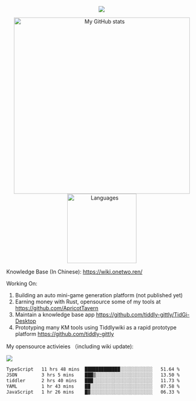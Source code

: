 <a href="https://github.com/linonetwo">
    <p align="center">
        <img src="https://github-profile-trophy.vercel.app/?username=linonetwo&column=7&theme=onedark"/>
    </p>
</a>
<a align="center" href="https://github.com/linonetwo">
  <p align="center">
    <img src="https://github-readme-stats.vercel.app/api?username=linonetwo&show_icons=true&count_private=true" alt="My GitHub stats" width="465"/>
    <img src="https://github-readme-stats.vercel.app/api/top-langs/?username=linonetwo&layout=compact&langs_count=10" alt="Languages" height="183">
  </p>
</a>

Knowledge Base (In Chinese): https://wiki.onetwo.ren/

Working On: 

1. Building an auto mini-game generation platform (not published yet)
1. Earning money with Rust, opensource some of my tools at https://github.com/ApricotTavern
1. Maintain a knowledge base app https://github.com/tiddly-gittly/TidGi-Desktop
1. Prototyping many KM tools using Tiddlywiki as a rapid prototype platform https://github.com/tiddly-gittly

My opensource activieies （including wiki update):

![](https://visitor-badge.glitch.me/badge?page_id=linonetwo.linonetwo)

<!--START_SECTION:waka-->

```txt
TypeScript   11 hrs 48 mins  █████████████░░░░░░░░░░░░   51.64 %
JSON         3 hrs 5 mins    ███▒░░░░░░░░░░░░░░░░░░░░░   13.50 %
tiddler      2 hrs 40 mins   ███░░░░░░░░░░░░░░░░░░░░░░   11.73 %
YAML         1 hr 43 mins    ██░░░░░░░░░░░░░░░░░░░░░░░   07.58 %
JavaScript   1 hr 26 mins    █▓░░░░░░░░░░░░░░░░░░░░░░░   06.33 %
```

<!--END_SECTION:waka-->
